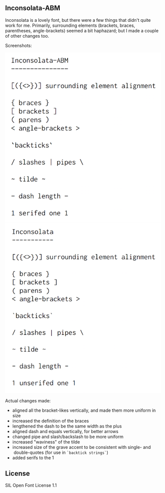 ## Inconsolata-ABM

Inconsolata is a lovely font, but there were a few things that didn't quite work
for me. Primarily, surrounding elements (brackets, braces, parentheses,
angle-brackets) seemed a bit haphazard; but I made a couple of other changes
too.

Screenshots:

![Inconsolata-ABM features](https://raw.githubusercontent.com/deathlyfrantic/inconsolata-abm/master/inconsolata-abm.png)
![Inconsolata features](https://raw.githubusercontent.com/deathlyfrantic/inconsolata-abm/master/inconsolata.png)

Actual changes made:

* aligned all the bracket-likes vertically, and made them more uniform in
  size
* increased the definition of the braces
* lengthened the dash to be the same width as the plus
* aligned dash and equals vertically, for better arrows
* changed pipe and slash/backslash to be more uniform
* increased "waviness" of the tilde
* increased size of the grave accent to be consistent with single- and
  double-quotes (for use in `` `backtick strings` ``)
* added serifs to the 1

## License

SIL Open Font License 1.1
